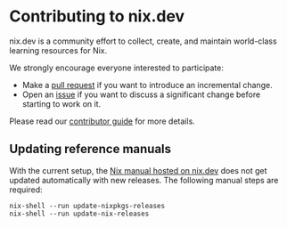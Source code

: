 # Contributing to nix.dev

nix.dev is a community effort to collect, create, and maintain world-class learning resources for Nix.

We strongly encourage everyone interested to participate:
- Make a [pull request](https://github.com/NixOS/nix.dev/pulls) if you want to introduce an incremental change.
- Open an [issue](https://github.com/NixOS/nix.dev/issues) if you want to discuss a significant change before starting to work on it.

Please read our [contributor guide](https://nix.dev/contributing/documentation) for more details.

## Updating reference manuals

With the current setup, the [Nix manual hosted on nix.dev](https://nix.dev/reference/nix-manual) does not get updated automatically with new releases.
The following manual steps are required:

```shell-session
nix-shell --run update-nixpkgs-releases
nix-shell --run update-nix-releases
```
